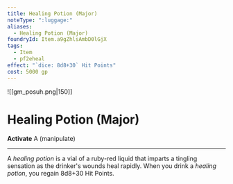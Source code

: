 ```yaml
---
title: Healing Potion (Major)
noteType: ":luggage:"
aliases:
  - Healing Potion (Major)
foundryId: Item.a9gZhlsAmbD0lGjX
tags:
  - Item
  - pf2eheal
effect: "`dice: 8d8+30` Hit Points"
cost: 5000 gp
---
```

![[gm_posuh.png|150]]
# Healing Potion (Major)


**Activate** A (manipulate)

* * *

A _healing potion_ is a vial of a ruby-red liquid that imparts a tingling sensation as the drinker's wounds heal rapidly. When you drink a _healing potion_, you regain 8d8+30 Hit Points.
